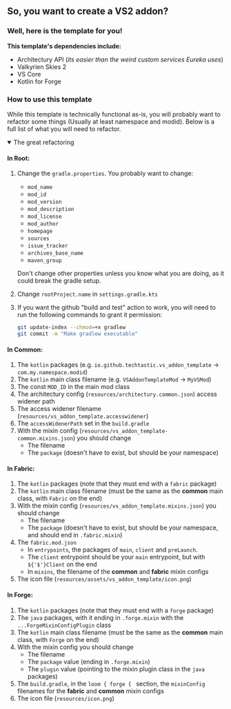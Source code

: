 ## So, you want to create a VS2 addon?

### Well, here is the template for you!

__This template's dependencies include:__
- Architectury API (*its easier than the weird custom services Eureka uses*)
- Valkyrien Skies 2
- VS Core
- Kotlin for Forge

### How to use this template

While this template is technically functional as-is, you will probably want to
refactor some things (Usually at least namespace and modid). 
Below is a full list of what you will need to refactor.

<details open>
<summary>The great refactoring</summary>

#### In Root:

1. Change the `gradle.properties`. You probably want to change:
   - `mod_name`
   - `mod_id`
   - `mod_version`
   - `mod_description`
   - `mod_license`
   - `mod_author`
   - `homepage`
   - `sources`
   - `issue_tracker`
   - `archives_base_name`
   - `maven_group`
   
   Don't change other properties unless you know what you are doing, as it could break the gradle setup. 
2. Change `rootProject.name` in `settings.gradle.kts`
3. If you want the github "build and test" action to work, you will need to run the following commands to grant it permission:
   ```Bash
   git update-index --chmod=+x gradlew
   git commit -m "Make gradlew executable"
   ```

#### In Common:

1. The `kotlin` packages (e.g. `io.github.techtastic.vs_addon_template` -> `com.my.namespace.modid`)
2. The `kotlin` main class filename (e.g. `VSAddonTemplateMod` -> `MyVSMod`)
3. The const `MOD_ID` in the main mod class
3. The architectury config (`resources/architectury.common.json`) access widener path
4. The access widener filename (`resources/vs_addon_template.accesswidener`)
5. The `accessWidenerPath` set in the `build.gradle`
6. With the mixin config (`resources/vs_addon_template-common.mixins.json`) you should change
   - The filename
   - The `package` (doesn't have to exist, but should be your namespace)

#### In Fabric:

1. The `kotlin` packages (note that they must end with a `fabric` package)
2. The `kotlin` main class filename (must be the same as the **common** main class, with `Fabric` on the end)
3. With the mixin config (`resources/vs_addon_template.mixins.json`) you should change
   - The filename
   - The `package` (doesn't have to exist, but should be your namespace, and should end in `.fabric.mixin`)
5. The `fabric.mod.json`
   - In `entrypoints`, the packages of `main`, `client` and `preLaunch`.
   - The `client` entrypoint should be your `main` entrypoint, but with `${'$'}Client` on the end
   - In `mixins`, the filename of the **common** and **fabric** mixin configs
6. The icon file (`resources/assets/vs_addon_template/icon.png`)

#### In Forge:
1. The `kotlin` packages (note that they must end with a `forge` package)
2. The `java` packages, with it ending in `.forge.mixin` with the `...ForgeMixinConfigPlugin` class
3. The `kotlin` main class filename (must be the same as the **common** main class, with `Forge` on the end)
4. With the mixin config you should change
   - The filename
   - The `package` value (ending in `.forge.mixin`)
   - The `plugin` value (pointing to the mixin plugin class in the `java` packages)
5. The `build.gradle`, in the `loom { forge { ` section, the `mixinConfig`
   filenames for the **fabric** and **common** mixin configs
6. The icon file (`resources/icon.png`)

</details>

